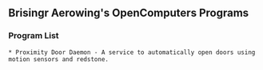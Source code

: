 ## Brisingr Aerowing's OpenComputers Programs

### Program List

    * Proximity Door Daemon - A service to automatically open doors using motion sensors and redstone.